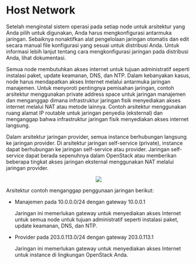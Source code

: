 # Host Network
Setelah menginstal sistem operasi pada setiap node untuk arsitektur yang Anda pilih untuk digunakan, Anda harus mengkonfigurasi antarmuka jaringan. Sebaiknya nonaktifkan alat pengelolaan jaringan otomatis dan edit secara manual file konfigurasi yang sesuai untuk distribusi Anda. Untuk informasi lebih lanjut tentang cara mengkonfigurasi jaringan pada distribusi Anda, lihat dokumentasi.

Semua node membutuhkan akses internet untuk tujuan administratif seperti instalasi paket, update keamanan, DNS, dan NTP. Dalam kebanyakan kasus, node harus mendapatkan akses Internet melalui antarmuka jaringan manajemen. Untuk menyoroti pentingnya pemisahan jaringan, contoh arsitektur menggunakan private address space untuk jaringan manajemen dan menganggap dimana infrastruktur jaringan fisik menyediakan akses internet melalui NAT atau metode lainnya. Contoh arsitektur menggunakan ruang alamat IP routable untuk jaringan penyedia (eksternal) dan menganggap bahwa infrastruktur jaringan fisik menyediakan akses internet langsung.

Dalam arsitektur jaringan provider, semua instance berhubungan langsung ke jaringan provider. Di arsitektur jaringan self-service (private), instance dapat berhubungan ke jaringan self-service atau provider. Jaringan self-service dapat berada sepenuhnya dalam OpenStack atau memberikan beberapa tingkat akses jaringan eksternal menggunakan NAT melalui jaringan provider.

<p align="center"><img src="https://drive.google.com/uc?export=view&id=1kUSK8fXmmwZ3ncQSRHv8L7J-wthfkWAQ"></p>

Arsitektur contoh menganggap penggunaan jaringan berikut:

<ul>
<li>Manajemen pada 10.0.0.0/24 dengan gateway 10.0.0.1

Jaringan ini memerlukan gateway untuk menyediakan akses Internet untuk semua node untuk tujuan administratif seperti instalasi paket, update keamanan, DNS, dan NTP.</li>

<li>Provider pada 203.0.113.0/24 dengan gateway 203.0.113.1

Jaringan ini memerlukan gateway untuk menyediakan akses Internet untuk instance di lingkungan OpenStack Anda.</li>
</ul>
